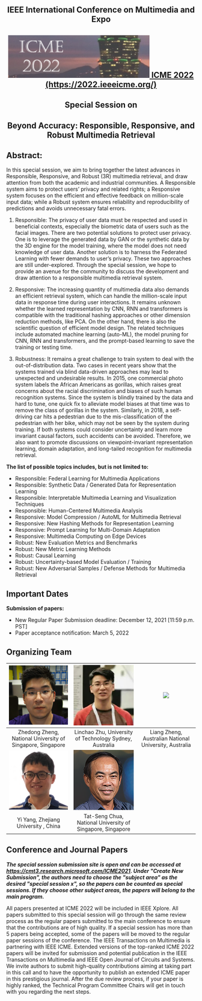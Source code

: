 
 <div align='center' > 
  <h2> IEEE International Conference on Multimedia and Expo </h2>
 </div>

 <div align='center' style = "vertical-align:middle"> 
  <h2> <img src="./picture/icme.png" margn-right="20px" ><a href="https://2022.ieeeicme.org/"> ICME 2022 </a><a href="https://2022.ieeeicme.org/">(https://2022.ieeeicme.org/)</a> </h2>
 </div>
 
 <div align='center' > 
  <h2> Special Session on </h2>
  <h2> Beyond Accuracy: Responsible, Responsive, and Robust Multimedia Retrieval
</h2>
 </div>
 



## Abstract:
In this special session, we aim to bring together the latest advances in Responsible, Responsive, and Robust (3R) multimedia retrieval, and draw attention from both the academic and industrial communities. A Responsible system aims to protect users’ privacy and related rights; a Responsive system focuses on the efficient and effective feedback on million-scale input data; while a Robust system ensures reliability and reproducibility of predictions and avoids unnecessary fatal errors.

1.	Responsible: The privacy of user data must be respected and used in beneficial contexts, especially the biometric data of users such as the facial images. There are two potential solutions to protect user privacy. One is to leverage the generated data by GAN or the synthetic data by the 3D engine for the model training, where the model does not need knowledge of user data. Another solution is to harness the Federated Learning with fewer demands to user’s privacy. These two approaches are still under-explored. Through the special session, we hope to provide an avenue for the community to discuss the development and draw attention to a responsible multimedia retrieval system.

2.	Responsive: The increasing quantity of multimedia data also demands an efficient retrieval system, which can handle the million-scale input data in response time during user interactions. It remains unknown whether the learned representation by CNN, RNN and transformers is compatible with the traditional hashing approaches or other dimension reduction methods, like PCA. On the other hand, there is also the scientific question of efficient model design. The related techniques include automated machine learning (auto-ML), the model pruning for CNN, RNN and transformers, and the prompt-based learning to save the training or testing time.

3.	Robustness: It remains a great challenge to train system to deal with the out-of-distribution data. Two cases in recent years show that the systems trained via blind data-driven approaches may lead to unexpected and undesirable results. In 2015, one commercial photo system labels the African Americans as gorillas, which raises great concerns about the racial discrimination and biases of such human recognition systems. Since the system is blindly trained by the data and hard to tune, one quick fix to alleviate model biases at that time was to remove the class of gorillas in the system. Similarly, in 2018, a self-driving car hits a pedestrian due to the mis-classification of the pedestrian with her bike, which may not be seen by the system during training. If both systems could consider uncertainty and learn more invariant causal factors, such accidents can be avoided. Therefore, we also want to promote discussions on viewpoint-invariant representation learning, domain adaptation, and long-tailed recognition for multimedia retrieval. 


**The list of possible topics includes, but is not limited to:**

-	Responsible: Federal Learning for Multimedia Applications
-	Responsible: Synthetic Data / Generated Data for Representation Learning
-	Responsible: Interpretable Multimedia Learning and Visualization Techniques
-	Responsible: Human-Centered Multimedia Analysis
-	Responsive: Model Compression / AutoML for Multimedia Retrieval
-	Responsive: New Hashing Methods for Representation Learning
-	Responsive: Prompt Learning for Multi-Domain Adaptation 
-	Responsive: Multimedia Computing on Edge Devices
-	Robust: New Evaluation Metrics and Benchmarks
-	Robust: New Metric Learning Methods 
-	Robust: Causal Learning
-	Robust: Uncertainty-based Model Evaluation / Training
-	Robust: New Adversarial Samples / Defense Methods for Multimedia Retrieval


## Important Dates

**Submission of papers:**

* New Regular Paper Submission deadline: December 12, 2021 [11:59 p.m. PST]
* Paper acceptance notification: March 5, 2022

## Organizing Team

| <img src="./picture/1.png" width="160"> |<img src="./picture/2.png" width="160"> |<img src="http://zheng-lab.cecs.anu.edu.au/1.jpg" width="160"> |
| :-: | :-: | :-: |
|  Zhedong Zheng, National University of Singapore, Singapore | Linchao Zhu, University of Technology Sydney, Australia | Liang Zheng, Australian National University, Australia |
| <img src="./picture/4.png" width="160"> |  <img src="./picture/5.png" width="160"> |
|  Yi Yang, Zhejiang University , China | Tat-Seng Chua, National University of Singapore, Singapore |


## Conference and Journal Papers

***The special session submission site is open and can be accessed at <a href="https://cmt3.research.microsoft.com/ICME2021">https://cmt3.research.microsoft.com/ICME2021</a>. Under "Create New Submission", the authors need to choose the "subject area" as the desired "special session x", so the papers can be counted as special sessions.  If they choose other subject areas, the papers will belong to the main program.***

All papers presented at ICME 2022 will be included in IEEE Xplore. All papers submitted to this special session will go through the same review process as the regular papers submitted to the main conference to ensure that the contributions are of high quality. If a special session has more than 5 papers being accepted, some of the papers will be moved to the regular paper sessions of the conference.
The IEEE Transactions on Multimedia is partnering with IEEE ICME. Extended versions of the top-ranked ICME 2022 papers will be invited for submission and potential publication in the IEEE Transactions on Multimedia and IEEE Open Journal of Circuits and Systems. We invite authors to submit high-quality contributions aiming at taking part in this call and to have the opportunity to publish an extended ICME paper in this prestigious journal. After the due review process, if your paper is highly ranked, the Technical Program Committee Chairs will get in touch with you regarding the next steps.

